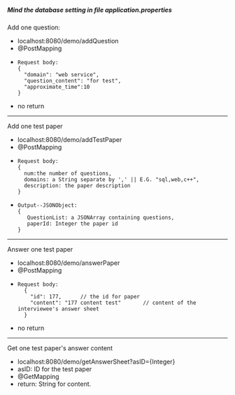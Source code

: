##### Mind the database setting in file *application.properties*

Add one question:
- localhost:8080/demo/addQuestion
- @PostMapping
-     Request body:
      {
        "domain": "web service",
        "question_content": "for test",
        "approximate_time":10
      }
- no return
---

Add one test paper
- localhost:8080/demo/addTestPaper
- @PostMapping
-     Request body:
      {
        num:the number of questions,
        domains: a String separate by ',' || E.G. "sql,web,c++",
        description: the paper description 
      }
-     Output--JSONObject:
      {
         QuestionList: a JSONArray containing questions,
         paperId: Integer the paper id
      }
---
Answer one test paper
- localhost:8080/demo/answerPaper
- @PostMapping
-     Request body:
        {
          "id": 177,      // the id for paper
          "content": "177 content test"       // content of the interviewee's answer sheet
        }
- no return 
-----
Get one test paper's answer content
- localhost:8080/demo/getAnswerSheet?asID={Integer}   
- asID: ID for the test paper
- @GetMapping
- return: String for content.